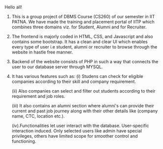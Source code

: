 Hello all!

1. This is a group project of DBMS Course (CS260) of our semester in IIT PATNA. We have made the training and placement portal of IITP which combines three domains viz. for Student, Alumni and for Recruiter.

2. The frontend is majorly coded in HTML, CSS, and Javascript and also contains some bootstrap. It has a clean and clear UI which enables every type of user i.e student, alumni or recruiter to browse through the website in hastle free manner.

3. Backend of the website consists of PHP in such a way that connects the user to our database server through MYSQL.

4. It has various features such as:
   (i) Studens can check for eligible companies according to their skill and company requirement.
   
   (ii) Also companies can select and filter out students according to their requirement and job roles.
   
   (iii) It also contains an alumni section where alumni's can provide their current and past job journey along with their other details like 			(company name, CTC, location etc.).
   
   (iv).Functionalities let user interact with the database. User-specific interaction induced. Only selected users
		like admin have special privileges, others have limited scope for smoother control and functioning.

